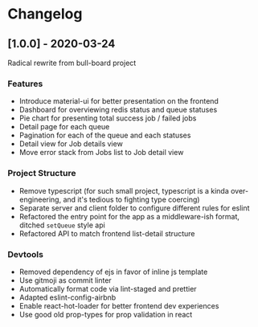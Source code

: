 # Changelog

## [1.0.0] - 2020-03-24

Radical rewrite from bull-board project

### Features
* Introduce material-ui for better presentation on the frontend
* Dashboard for overviewing redis status and queue statuses
* Pie chart for presenting total success job / failed jobs
* Detail page for each queue
* Pagination for each of the queue and each statuses
* Detail view for Job details view
* Move error stack from Jobs list to Job detail view

###  Project Structure
* Remove typescript (for such small project, typescript is a kinda over-engineering, and it's tedious to fighting type coercing)
* Separate server and client folder to configure different rules for eslint
* Refactored the entry point for the app as a middleware-ish format, ditched `setQueue` style api
* Refactored API to match frontend list-detail structure

###  Devtools
* Removed dependency of ejs in favor of inline js template
* Use gitmoji as commit linter
* Automatically format code via lint-staged and prettier
* Adapted eslint-config-airbnb
* Enable react-hot-loader for better frontend dev experiences
* Use good old prop-types for prop validation in react

